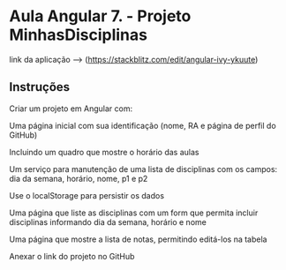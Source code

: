 # Aula Angular 7. - Projeto MinhasDisciplinas

link da aplicação --> (https://stackblitz.com/edit/angular-ivy-ykuute)


## Instruções
Criar um projeto em Angular com:

Uma página inicial com sua identificação (nome, RA e página de perfil do GitHub)

Incluindo um quadro que mostre o horário das aulas

Um serviço para manutenção de uma lista de disciplinas com os campos: dia da semana, horário, nome, p1 e p2

Use o localStorage para persistir os dados

Uma página que liste as disciplinas com um form que permita incluir disciplinas informando dia da semana, horário e nome

Uma página que mostre a lista de notas, permitindo editá-los na tabela

Anexar o link do projeto no GitHub
